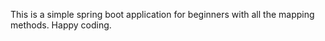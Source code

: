 This is a simple spring boot application for beginners with all the mapping methods. Happy coding. 
